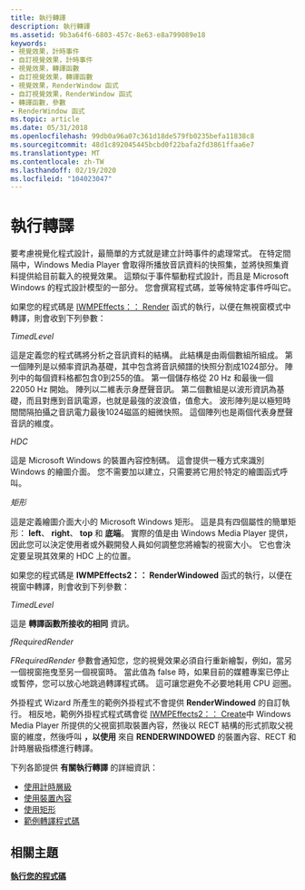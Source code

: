 ```yaml
---
title: 執行轉譯
description: 執行轉譯
ms.assetid: 9b3a64f6-6803-457c-8e63-e8a799089e18
keywords:
- 視覺效果，計時事件
- 自訂視覺效果，計時事件
- 視覺效果，轉譯函數
- 自訂視覺效果，轉譯函數
- 視覺效果，RenderWindow 函式
- 自訂視覺效果，RenderWindow 函式
- 轉譯函數，參數
- RenderWindow 函式
ms.topic: article
ms.date: 05/31/2018
ms.openlocfilehash: 99db0a96a07c361d18de579fb0235befa11838c8
ms.sourcegitcommit: 48d1c892045445bcbd0f22bafa2fd3861ffaa6e7
ms.translationtype: MT
ms.contentlocale: zh-TW
ms.lasthandoff: 02/19/2020
ms.locfileid: "104023047"
---
```

# <a name="implementing-render"></a>執行轉譯

要考慮視覺化程式設計，最簡單的方式就是建立計時事件的處理常式。 在特定間隔中，Windows Media Player 會取得所播放音訊資料的快照集，並將快照集資料提供給目前載入的視覺效果。 這類似于事件驅動程式設計，而且是 Microsoft Windows 的程式設計模型的一部分。 您會撰寫程式碼，並等候特定事件呼叫它。

如果您的程式碼是 [IWMPEffects：： Render](/previous-versions/windows/desktop/api/effects/nf-effects-iwmpeffects-render) 函式的執行，以便在無視窗模式中轉譯，則會收到下列參數：

*TimedLevel*

這是定義您的程式碼將分析之音訊資料的結構。 此結構是由兩個數組所組成。 第一個陣列是以頻率資訊為基礎，其中包含將音訊頻譜的快照分割成1024部分。 陣列中的每個資料格都包含0到255的值。 第一個儲存格從 20 Hz 和最後一個 22050 Hz 開始。 陣列以二維表示身歷聲音訊。 第二個數組是以波形資訊為基礎，而且對應到音訊電源，也就是最強的波浪值，值愈大。 波形陣列是以極短時間間隔拍攝之音訊電力最後1024磁區的細微快照。 這個陣列也是兩個代表身歷聲音訊的維度。

*HDC*

這是 Microsoft Windows 的裝置內容控制碼。 這會提供一種方式來識別 Windows 的繪圖介面。 您不需要加以建立，只需要將它用於特定的繪圖函式呼叫。

*矩形*

這是定義繪圖介面大小的 Microsoft Windows 矩形。 這是具有四個屬性的簡單矩形： **left**、 **right**、 **top** 和 **底端**。 實際的值是由 Windows Media Player 提供，因此您可以決定使用者或外觀開發人員如何調整您將繪製的視窗大小。 它也會決定要呈現其效果的 HDC 上的位置。

如果您的程式碼是 **IWMPEffects2：： RenderWindowed** 函式的執行，以便在視窗中轉譯，則會收到下列參數：

*TimedLevel*

這是 **轉譯函數所接收的相同** 資訊。

*fRequiredRender*

*FRequiredRender* 參數會通知您，您的視覺效果必須自行重新繪製，例如，當另一個視窗拖曳至另一個視窗時。 當此值為 false 時，如果目前的媒體專案已停止或暫停，您可以放心地跳過轉譯程式碼。 這可讓您避免不必要地耗用 CPU 迴圈。

外掛程式 Wizard 所產生的範例外掛程式不會提供 **RenderWindowed** 的自訂執行。 相反地，範例外掛程式程式碼會從 [IWMPEffects2：： Create](/previous-versions/windows/desktop/api/effects/nf-effects-iwmpeffects2-create)中 Windows Media Player 所提供的父視窗抓取裝置內容，然後以 RECT 結構的形式抓取父視窗的維度，然後呼叫 **，以使用** 來自 **RENDERWINDOWED** 的裝置內容、RECT 和計時層級指標進行轉譯。

下列各節提供 **有關執行轉譯** 的詳細資訊：

-   [使用計時層級](using-timed-levels.md)
-   [使用裝置內容](using-device-contexts.md)
-   [使用矩形](using-rectangles.md)
-   [範例轉譯程式碼](sample-render-code.md)

## <a name="related-topics"></a>相關主題

<dl> <dt>

[**執行您的程式碼**](implementing-your-code.md)
</dt> </dl>

 

 




